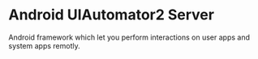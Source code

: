 # Android UIAutomator2 Server

Android framework which let you perform interactions on user apps and system apps remotly.